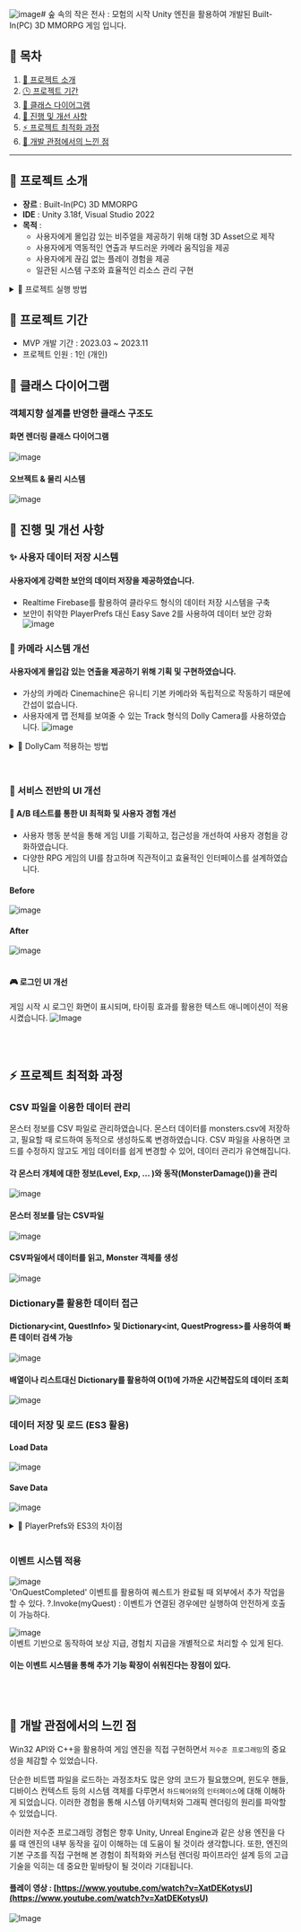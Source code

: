 ![image](https://github.com/user-attachments/assets/bb733e7a-6df0-4d66-853b-0124610fdb18)# 숲 속의 작은 전사 : 모험의 시작
Unity 엔진을 활용하여 개발된 Built-In(PC) 3D MMORPG 게임 입니다.

## 📌 목차
1. [🔎 프로젝트 소개](#-프로젝트-소개)
2. [🕒 프로젝트 기간](#-프로젝트-기간)
3. [🔗 클래스 다이어그램](#-클래스-다이어그램)
4. [🔄 진행 및 개선 사항](#-진행-및-개선-사항)
5. [⚡ 프로젝트 최적화 과정](#-프로젝트-최적화-과정)
6. [📝 개발 관점에서의 느낀 점](#-개발-관점에서의-느낀-점)

---

## 🔎 프로젝트 소개
- **장르** : Built-In(PC) 3D MMORPG
- **IDE** : Unity 3.18f, Visual Studio 2022
- **목적** : 
  - 사용자에게 몰입감 있는 비주얼을 제공하기 위해 대형 3D Asset으로 제작
  - 사용자에게 역동적인 연출과 부드러운 카메라 움직임을 제공
  - 사용자에게 끊김 없는 플레이 경험을 제공
  - 일관된 시스템 구조와 효율적인 리소스 관리 구현

<details>
  <summary>🎇 프로젝트 실행 방법</summary>

### 1️⃣ Git Clone
  ```bash
  git clone https://github.com/minhyeok1232/ISAAC_Direct2D.git
```
### 2️⃣ 실행 파일
  Unity Hub 실행 후, 클론한 프로젝트 폴더를 선택 후 "Open" 클릭!
</details>

## 🎯 프로젝트 기간
- MVP 개발 기간 : 2023.03 ~ 2023.11
- 프로젝트 인원 : 1인 (개인)

## 🔗 클래스 다이어그램
### 객체지향 설계를 반영한 클래스 구조도
#### 화면 렌더링 클래스 다이어그램
![image](https://github.com/user-attachments/assets/98746991-15c5-4736-86d8-e3eb87757c21)

#### 오브젝트 & 물리 시스템
![image](https://github.com/user-attachments/assets/b556a03c-a634-40b5-b65b-b075dbcb6a4a)


## 🔄 진행 및 개선 사항
### ✨ 사용자 데이터 저장 시스템

#### 사용자에게 강력한 보안의 데이터 저장을 제공하였습니다.
- Realtime Firebase를 활용하여 클라우드 형식의 데이터 저장 시스템을 구축
- 보안이 취약한 PlayerPrefs 대신 Easy Save 2를 사용하여 데이터 보안 강화
![image](https://github.com/user-attachments/assets/7d3dad3a-14c3-4ab0-bcaf-014a790650e4)


### 🔀 카메라 시스템 개선
#### 사용자에게 몰입감 있는 연출을 제공하기 위해 기획 및 구현하였습니다.
- 가상의 카메라 Cinemachine은 유니티 기본 카메라와 독립적으로 작동하기 때문에 간섭이 없습니다.
- 사용자에게 맵 전체를 보여줄 수 있는 Track 형식의 Dolly Camera를 사용하였습니다.
![image](https://github.com/user-attachments/assets/88761052-a507-4d67-8d9c-2c8eb9e00400)
<details>
  <summary>🎇 DollyCam 적용하는 방법 </summary>
    1. Cube는 Mesh를 투명하게 설정을 한 뒤,
    2. Cube에다가 DollyCam을 달아주며, Cube가 움직이는대로 카메라를 촬영
    3. 여기서 Camera는 Cinemachine에 적용된다.
</details>
<br><br>

### 🤖 서비스 전반의 UI 개선
#### 👤 A/B 테스트를 통한 UI 최적화 및 사용자 경험 개선
- 사용자 행동 분석을 통해 게임 UI를 기획하고, 접근성을 개선하여 사용자 경험을 강화하였습니다.
- 다양한 RPG 게임의 UI를 참고하며 직관적이고 효율적인 인터페이스를 설계하였습니다.
#### Before
![image](https://github.com/user-attachments/assets/20d2537d-c945-4fe7-a266-04caf0fd3d61)
#### After
![image](https://github.com/user-attachments/assets/181d38b7-b2a2-4d38-885f-e69656787b47)
<br><br>
#### 🎮 로그인 UI 개선
게임 시작 시 로그인 화면이 표시되며, 타이핑 효과를 활용한 텍스트 애니메이션이 적용시켰습니다.
![Image](https://github.com/user-attachments/assets/fac1bde5-1ed9-4876-97b3-5be9283c88db)

<br><br>

## ⚡ 프로젝트 최적화 과정
### CSV 파일을 이용한 데이터 관리
몬스터 정보를 CSV 파일로 관리하였습니다. 
몬스터 데이터를 monsters.csv에 저장하고, 필요할 때 로드하여 동적으로 생성하도록 변경하였습니다.
CSV 파일을 사용하면 코드를 수정하지 않고도 게임 데이터를 쉽게 변경할 수 있어, 데이터 관리가 유연해집니다.
#### 각 몬스터 개체에 대한 정보(Level, Exp, ... )와 동작(MonsterDamage())을 관리
![image](https://github.com/user-attachments/assets/448bd4ff-c32d-4b99-b06b-b07fd7d8a5a9)

#### 몬스터 정보를 담는 CSV파일
![image](https://github.com/user-attachments/assets/256894bc-bebe-48ba-ba83-164554176e96)

#### CSV파일에서 데이터를 읽고, Monster 객체를 생성
![image](https://github.com/user-attachments/assets/2cbf0732-22aa-4467-b59c-24ce777bcbb8)

### Dictionary를 활용한 데이터 접근
#### Dictionary<int, QuestInfo> 및 Dictionary<int, QuestProgress>를 사용하여 빠른 데이터 검색 가능
![image](https://github.com/user-attachments/assets/556db88d-716f-4c22-b431-6d8f050b49b4)

#### 배열이나 리스트대신 Dictionary를 활용하여 O(1)에 가까운 시간복잡도의 데이터 조회
![image](https://github.com/user-attachments/assets/412d1896-d61a-4a01-b1be-a95d5ef6c761)

### 데이터 저장 및 로드 (ES3 활용)
#### Load Data
![image](https://github.com/user-attachments/assets/d23ce374-7999-4528-8048-ed323eed3ede)
#### Save Data
![image](https://github.com/user-attachments/assets/ca55e674-84aa-4059-a6b3-a5989c837171)
<details>
  <summary>🎇 PlayerPrefs와 ES3의 차이점 </summary>
  
 - PlayerPrefs
   - int, float, string 기본 자료형만 저장 가능하며 복잡한 데이터 구조에는 저장 불가능합니다.
   - 보안 취약하다는 단점이 있습니다.
   - 대량 데이터 저장 시 성능이 저하됩니다.

 - ES3 (Easy Save 3)
   - 객체(Class), Dictionary, List 까지 저장이 가능합니다.
   - 데이터 직렬화를 지원합니다.
   - 클라우드 저장하는 방식이며, AES 암호화 지원을 하기 때문에 보안이 강합니다.
   - 대량의 데이터 저장/로드 부분에서 속도가 빠릅니다. 
  
</details>

<br>

### 이벤트 시스템 적용
![image](https://github.com/user-attachments/assets/0fe3d4ca-275b-44c3-88b1-0cf05e4dd31f)
<br>
'OnQuestCompleted' 이벤트를 활용하여 퀘스트가 완료될 때 외부에서 추가 작업을 할 수 있다.
?.Invoke(myQuest) : 이벤트가 연결된 경우에만 실행하여 안전하게 호출이 가능하다.

![image](https://github.com/user-attachments/assets/0a897c75-0a79-4df3-ab11-1587d5f257be)
<br>
이벤트 기반으로 동작하여 보상 지급, 경험치 지급을 개별적으로 처리할 수 있게 된다.
#### 이는 이벤트 시스템을 통해 추가 기능 확장이 쉬워진다는 장점이 있다.

<br><br>

## 📝 개발 관점에서의 느낀 점
Win32 API와 C++을 활용하여 게임 엔진을 직접 구현하면서 `저수준 프로그래밍`의 중요성을 체감할 수 있었습니다.

단순한 비트맵 파일을 로드하는 과정조차도 많은 양의 코드가 필요했으며, 윈도우 핸들, 디바이스 컨텍스트 등의 시스템 객체를 다루면서 `하드웨어와`의 `인터페이스`에 대해 이해하게 되었습니다. 
이러한 경험을 통해 시스템 아키텍처와 그래픽 렌더링의 원리를 파악할 수 있었습니다.

이러한 저수준 프로그래밍 경험은 향후 Unity, Unreal Engine과 같은 상용 엔진을 다룰 때 엔진의 내부 동작을 깊이 이해하는 데 도움이 될 것이라 생각합니다. 
또한, 엔진의 기본 구조를 직접 구현해 본 경험이 최적화와 커스텀 렌더링 파이프라인 설계 등의 고급 기술을 익히는 데 중요한 밑바탕이 될 것이라 기대됩니다.

#### 플레이 영상 : [https://www.youtube.com/watch?v=XatDEKotysU](https://www.youtube.com/watch?v=XatDEKotysU)
![Image](https://github.com/user-attachments/assets/dc7bb543-bf0f-438f-9ed1-de4550a6c23a)
